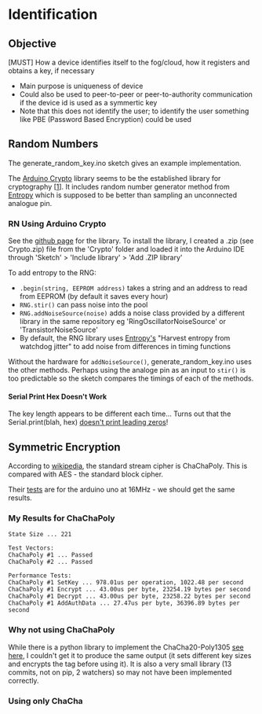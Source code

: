 # Identification

## Objective
[MUST] How a device identifies itself to the fog/cloud, how it registers and obtains a key, if necessary
- Main purpose is uniqueness of device
- Could also be used to peer-to-peer or peer-to-authority communication if the device id is used as a symmertic key
- Note that this does not identify the user; to identify the user something like PBE (Password Based Encryption) could be used


## Random Numbers

The generate_random_key.ino sketch gives an example implementation.

The [Arduino Crypto](https://rweather.github.io/arduinolibs/crypto.html) library seems to be the established library for cryptography [[1](http://playground.arduino.cc/Main/LibraryList#Cryptography)]. It includes random number generator method from [Entropy](https://sites.google.com/site/astudyofentropy/project-definition/timer-jitter-entropy-sources/entropy-library) which is supposed to be better than sampling an unconnected analogue pin.

### RN Using Arduino Crypto
See the [github page](https://github.com/rweather/arduinolibs) for the library. To install the library, I created a .zip (see Crypto.zip) file from the 'Crypto' folder and loaded it into the Arduino IDE through 'Sketch' > 'Include library' > 'Add .ZIP library'

To add entropy to the RNG:
- `.begin(string, EEPROM address)` takes a string and an address to read from EEPROM (by default it saves every hour)
- `RNG.stir()` can pass noise into the pool
- `RNG.addNoiseSource(noise)` adds a noise class provided by a different library in the same repository eg 'RingOscillatorNoiseSource' or 'TransistorNoiseSource'
- By default, the RNG library uses [Entropy's](https://sites.google.com/site/astudyofentropy/project-definition/timer-jitter-entropy-sources/entropy-library) "Harvest entropy from watchdog jitter" to add noise from differences in timing functions

Without the hardware for `addNoiseSource()`, generate_random_key.ino uses the other methods. Perhaps using the analoge pin as an input to `stir()` is too predictable so the sketch compares the timings of each of the methods.

#### Serial Print Hex Doesn't Work
The key length appears to be different each time... Turns out that the Serial.print(blah, hex) [doesn't print leading zeros](https://forum.arduino.cc/index.php?topic=38107.0)!


## Symmetric Encryption

According to [wikipedia](https://en.wikipedia.org/wiki/Transport_Layer_Security#Algorithm), the standard stream cipher is ChaChaPoly. This is compared with AES - the standard block cipher.

Their [tests](https://rweather.github.io/arduinolibs/crypto.html) are for the arduino uno at 16MHz - we should get the same results.

### My Results for ChaChaPoly
```
State Size ... 221

Test Vectors:
ChaChaPoly #1 ... Passed
ChaChaPoly #2 ... Passed

Performance Tests:
ChaChaPoly #1 SetKey ... 978.01us per operation, 1022.48 per second
ChaChaPoly #1 Encrypt ... 43.00us per byte, 23254.19 bytes per second
ChaChaPoly #1 Decrypt ... 43.00us per byte, 23258.22 bytes per second
ChaChaPoly #1 AddAuthData ... 27.47us per byte, 36396.89 bytes per second
```

### Why not using ChaChaPoly
While there is a python library to implement the ChaCha20-Poly1305 [see here](https://github.com/AntonKueltz/ChaCha20Poly1305/graphs/contributors), I couldn't get it to produce the same output (it sets different key sizes and encrypts the tag before using it). It is also a very small library (13 commits, not on pip, 2 watchers) so may not have been implemented correctly.

### Using only ChaCha
